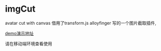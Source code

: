 # imgCut
avatar cut with canvas
借用了transform.js alloyfinger 写的一个图片截取插件, 

[demo演示地址](https://kartwutian.github.io/imgCut/html/cut_demo.html)

请在移动端环境查看使用
